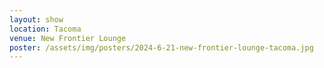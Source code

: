 ```yaml
---
layout: show
location: Tacoma
venue: New Frontier Lounge
poster: /assets/img/posters/2024-6-21-new-frontier-lounge-tacoma.jpg
---
```


